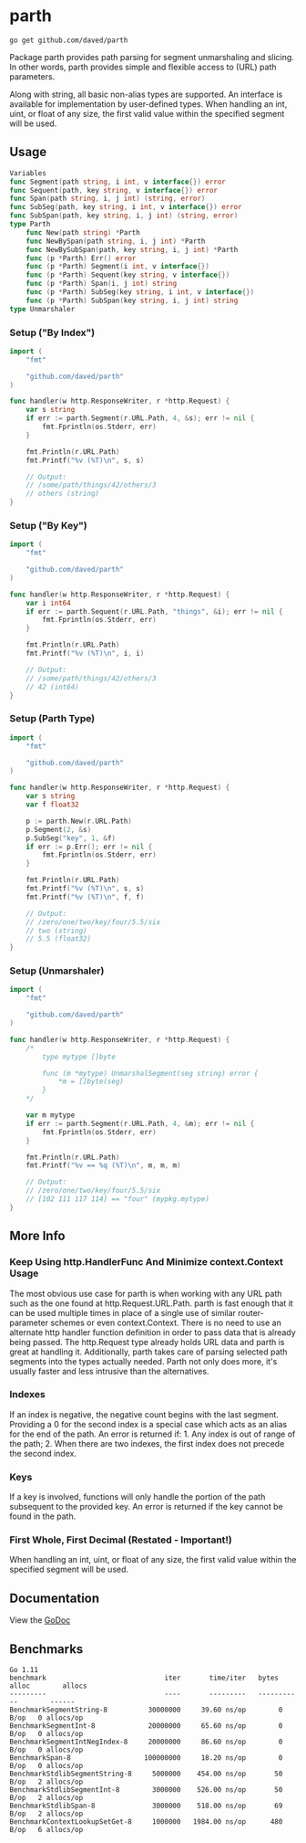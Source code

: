 # parth

    go get github.com/daved/parth

Package parth provides path parsing for segment unmarshaling and slicing. In
other words, parth provides simple and flexible access to (URL) path parameters.

Along with string, all basic non-alias types are supported. An interface is
available for implementation by user-defined types. When handling an int, uint,
or float of any size, the first valid value within the specified segment will be
used.

## Usage

```go
Variables
func Segment(path string, i int, v interface{}) error
func Sequent(path, key string, v interface{}) error
func Span(path string, i, j int) (string, error)
func SubSeg(path, key string, i int, v interface{}) error
func SubSpan(path, key string, i, j int) (string, error)
type Parth
    func New(path string) *Parth
    func NewBySpan(path string, i, j int) *Parth
    func NewBySubSpan(path, key string, i, j int) *Parth
    func (p *Parth) Err() error
    func (p *Parth) Segment(i int, v interface{})
    func (p *Parth) Sequent(key string, v interface{})
    func (p *Parth) Span(i, j int) string
    func (p *Parth) SubSeg(key string, i int, v interface{})
    func (p *Parth) SubSpan(key string, i, j int) string
type Unmarshaler
```

### Setup ("By Index")

```go
import (
    "fmt"

    "github.com/daved/parth"
)

func handler(w http.ResponseWriter, r *http.Request) {
    var s string
    if err := parth.Segment(r.URL.Path, 4, &s); err != nil {
        fmt.Fprintln(os.Stderr, err)
    }

    fmt.Println(r.URL.Path)
    fmt.Printf("%v (%T)\n", s, s)

    // Output:
    // /some/path/things/42/others/3
    // others (string)
}
```

### Setup ("By Key")

```go
import (
    "fmt"

    "github.com/daved/parth"
)

func handler(w http.ResponseWriter, r *http.Request) {
    var i int64
    if err := parth.Sequent(r.URL.Path, "things", &i); err != nil {
        fmt.Fprintln(os.Stderr, err)
    }

    fmt.Println(r.URL.Path)
    fmt.Printf("%v (%T)\n", i, i)

    // Output:
    // /some/path/things/42/others/3
    // 42 (int64)
}
```

### Setup (Parth Type)

```go
import (
    "fmt"

    "github.com/daved/parth"
)

func handler(w http.ResponseWriter, r *http.Request) {
    var s string
    var f float32

    p := parth.New(r.URL.Path)
    p.Segment(2, &s)
    p.SubSeg("key", 1, &f)
    if err := p.Err(); err != nil {
        fmt.Fprintln(os.Stderr, err)
    }

    fmt.Println(r.URL.Path)
    fmt.Printf("%v (%T)\n", s, s)
    fmt.Printf("%v (%T)\n", f, f)

    // Output:
    // /zero/one/two/key/four/5.5/six
    // two (string)
    // 5.5 (float32)
}
```

### Setup (Unmarshaler)

```go
import (
    "fmt"

    "github.com/daved/parth"
)

func handler(w http.ResponseWriter, r *http.Request) {
    /*
        type mytype []byte

        func (m *mytype) UnmarshalSegment(seg string) error {
            *m = []byte(seg)
        }
    */

    var m mytype
    if err := parth.Segment(r.URL.Path, 4, &m); err != nil {
        fmt.Fprintln(os.Stderr, err)
    }

    fmt.Println(r.URL.Path)
    fmt.Printf("%v == %q (%T)\n", m, m, m)

    // Output:
    // /zero/one/two/key/four/5.5/six
    // [102 111 117 114] == "four" (mypkg.mytype)
}
```

## More Info

### Keep Using http.HandlerFunc And Minimize context.Context Usage

The most obvious use case for parth is when working with any URL path such as
the one found at http.Request.URL.Path. parth is fast enough that it can be used
multiple times in place of a single use of similar router-parameter schemes or
even context.Context. There is no need to use an alternate http handler function
definition in order to pass data that is already being passed. The http.Request
type already holds URL data and parth is great at handling it. Additionally,
parth takes care of parsing selected path segments into the types actually
needed. Parth not only does more, it's usually faster and less intrusive than
the alternatives.

### Indexes

If an index is negative, the negative count begins with the last segment.
Providing a 0 for the second index is a special case which acts as an alias for
the end of the path. An error is returned if: 1. Any index is out of range of
the path; 2. When there are two indexes, the first index does not precede the
second index.

### Keys

If a key is involved, functions will only handle the portion of the path
subsequent to the provided key. An error is returned if the key cannot be found
in the path.

### First Whole, First Decimal (Restated - Important!)

When handling an int, uint, or float of any size, the first valid value within
the specified segment will be used.

## Documentation

View the [GoDoc](http://godoc.org/github.com/daved/parth)

## Benchmarks

    Go 1.11
    benchmark                             iter       time/iter   bytes alloc        allocs
    ---------                             ----       ---------   -----------        ------
    BenchmarkSegmentString-8          30000000     39.60 ns/op        0 B/op   0 allocs/op
    BenchmarkSegmentInt-8             20000000     65.60 ns/op        0 B/op   0 allocs/op
    BenchmarkSegmentIntNegIndex-8     20000000     86.60 ns/op        0 B/op   0 allocs/op
    BenchmarkSpan-8                  100000000     18.20 ns/op        0 B/op   0 allocs/op
    BenchmarkStdlibSegmentString-8     5000000    454.00 ns/op       50 B/op   2 allocs/op
    BenchmarkStdlibSegmentInt-8        3000000    526.00 ns/op       50 B/op   2 allocs/op
    BenchmarkStdlibSpan-8              3000000    518.00 ns/op       69 B/op   2 allocs/op
    BenchmarkContextLookupSetGet-8     1000000   1984.00 ns/op      480 B/op   6 allocs/op

